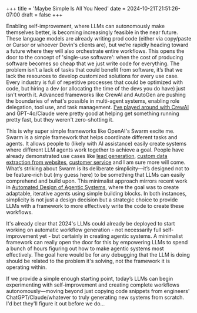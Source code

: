 +++
title = 'Maybe Simple Is All You Need'
date = 2024-10-21T21:51:26-07:00
draft = false
+++

Enabling self-improvement, where LLMs can autonomously make themselves better, is becoming increasingly feasible in the near future. These language models are already writing prod code (either via copy/paste or Cursor or whoever Devin's clients are), but we’re rapidly heading toward a future where they will also orchestrate entire workflows. This opens the door to the concept of 'single-use software': when the cost of producing software becomes so cheap that we just write code for everything. The problem isn’t a lack of tasks that could benefit from software, it’s that we lack the resources to develop customized solutions for every use case. Every industry is full of repetitive processes that could be optimized with code, but hiring a dev (or allocating the time of the devs you do have) just isn't worth it. Advanced frameworks like CrewAI and AutoGen are pushing the boundaries of what's possible in multi-agent systems, enabling role delegation, tool use, and task management. [I've played around with CrewAI](https://www.loom.com/share/cae1aa1bcf4d4a76a2406f1314c23a85) and GPT-4o/Claude were pretty good at helping get something running pretty fast, but they weren't zero-shotting it.

This is why super simple frameworks like OpenAI's Swarm excite me. Swarm is a simple framework that helps coordinate different tasks and agents. It allows people to (likely with AI assistance) easily create systems where different LLM agents work together to achieve a goal. People have already demonstrated use cases like [lead generation](https://x.com/ericciarla/status/1848395524761702840), [custom data extraction from websites](https://x.com/kalyan_kpl/status/1848195249983897947), [customer service](https://github.com/openai/swarm/tree/main/examples/airline) and I am sure more will come. What’s striking about Swarm is its deliberate simplicity—it’s designed not to be feature-rich but (my guess here) to be something that LLMs can easily comprehend and build upon. This minimalist approach mirrors recent work in [Automated Design of Agentic Systems](https://arxiv.org/abs/2408.08435), where the goal was to create adaptable, iterative agents using simple building blocks. In both instances, simplicity is not just a design decision but a strategic choice to provide LLMs with a framework to more effectively write the code to create these workflows.

It's already clear that 2024's LLMs could already be deployed to start working on automatic workflow generation - not necessarily full self-improvement yet - but certainly in creating agentic systems. A minimalist framework can really open the door for this by empowering LLMs to spend a bunch of hours figuring out how to make agentic systems most effectively. The goal here would be for any debugging that the LLM is doing should be related to the problem it's solving, not the framework it is operating within.

If we provide a simple enough starting point, today’s LLMs can begin experimenting with self-improvement and creating complete workflows autonomously—moving beyond just copying code snippets from engineers' ChatGPT/Claude/whatever to truly generating new systems from scratch. I'd bet they'll figure it out before we do...
